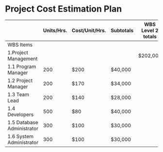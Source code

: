 # Project Cost Estimation Plan


|                    |	Units/Hrs.|	Cost/Unit/Hrs.|	Subtotals	| WBS Level 2 totals|	% of totals|
|--------------------|------------|---------------|-----------|-------------------|------------|
|WBS Items|          |            |               |           |                   |            |
|1.Project Management|			      |               |           |    $202,000       |       	   |
|1.1 Program Manager |        200	|         $200 	| $40,000 	|	                  |            |
|1.2 Project Manager |        200	|         $170 	| $34,000   |                   |            | 
|1.3 Team Lead	     |        200	|         $140 	| $28,000   |                   |            |
|1.4 Developers	     |        500	|         $80 	| $40,000   |                   |            | 
|1.5 Database Administrator	|300	|$100 |	              $30,000||| 
|1.6 System Administrator|	300|	$100| 	$30,000||| 

 
